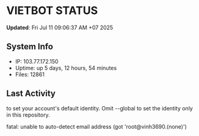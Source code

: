 # VIETBOT STATUS
**Updated**: Fri Jul 11 09:06:37 AM +07 2025

## System Info
- IP: 103.77.172.150
- Uptime: up 5 days, 12 hours, 54 minutes
- Files: 12861

## Last Activity

to set your account's default identity.
Omit --global to set the identity only in this repository.

fatal: unable to auto-detect email address (got 'root@vinh3690.(none)')
